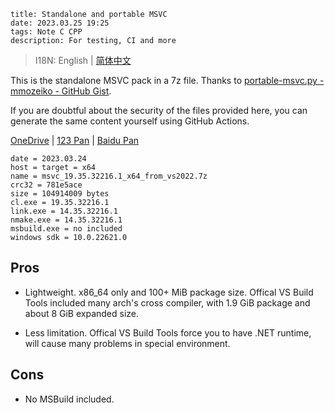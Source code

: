 ```
title: Standalone and portable MSVC
date: 2023.03.25 19:25
tags: Note C CPP
description: For testing, CI and more
```

> I18N: English | [简体中文](/./post/202303251926)

This is the standalone MSVC pack in a 7z file. Thanks to [portable-msvc.py - mmozeiko - GitHub Gist](https://gist.github.com/mmozeiko/7f3162ec2988e81e56d5c4e22cde9977).

If you are doubtful about the security of the files provided here, you can generate the same content yourself using GitHub Actions.

[OneDrive](https://1drv.ms/f/s!AndLPYbx5v06kje4A6kjWsThDDBi?e=yH89ou) | [123 Pan](https://www.123pan.com/s/SfI0Vv-u1khd.html) | [Baidu Pan](https://pan.baidu.com/s/1PO0JyoSV8J4ix7QDnTu2qA?pwd=s9nc)

```
date = 2023.03.24
host = target = x64
name = msvc_19.35.32216.1_x64_from_vs2022.7z
crc32 = 781e5ace
size = 104914009 bytes
cl.exe = 19.35.32216.1
link.exe = 14.35.32216.1
nmake.exe = 14.35.32216.1
msbuild.exe = no included
windows sdk = 10.0.22621.0
```

## Pros

- Lightweight. x86_64 only and 100+ MiB package size. Offical VS Build Tools included many arch's cross compiler, with 1.9 GiB package and about 8 GiB expanded size.

- Less limitation. Offical VS Build Tools force you to have .NET runtime, will cause many problems in special environment.

## Cons

- No MSBuild included.
